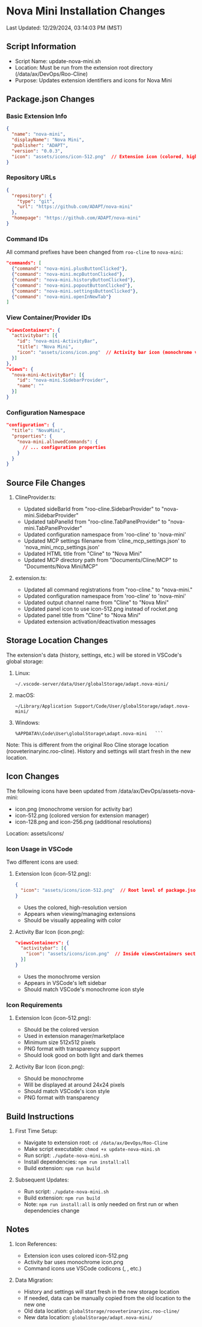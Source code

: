 # Nova Mini Installation Changes

Last Updated: 12/29/2024, 03:14:03 PM (MST)

## Script Information

- Script Name: update-nova-mini.sh
- Location: Must be run from the extension root directory (/data/ax/DevOps/Roo-Cline)
- Purpose: Updates extension identifiers and icons for Nova Mini

## Package.json Changes

### Basic Extension Info
```json
{
  "name": "nova-mini",
  "displayName": "Nova Mini",
  "publisher": "ADAPT",
  "version": "0.0.3",
  "icon": "assets/icons/icon-512.png"  // Extension icon (colored, high-res version)
}
```

### Repository URLs
```json
{
  "repository": {
    "type": "git",
    "url": "https://github.com/ADAPT/nova-mini"
  },
  "homepage": "https://github.com/ADAPT/nova-mini"
}
```

### Command IDs
All command prefixes have been changed from `roo-cline` to `nova-mini`:
```json
"commands": [
  {"command": "nova-mini.plusButtonClicked"},
  {"command": "nova-mini.mcpButtonClicked"},
  {"command": "nova-mini.historyButtonClicked"},
  {"command": "nova-mini.popoutButtonClicked"},
  {"command": "nova-mini.settingsButtonClicked"},
  {"command": "nova-mini.openInNewTab"}
]
```

### View Container/Provider IDs
```json
"viewsContainers": {
  "activitybar": [{
    "id": "nova-mini-ActivityBar",
    "title": "Nova Mini",
    "icon": "assets/icons/icon.png"  // Activity bar icon (monochrome version)
  }]
},
"views": {
  "nova-mini-ActivityBar": [{
    "id": "nova-mini.SidebarProvider",
    "name": ""
  }]
}
```

### Configuration Namespace
```json
"configuration": {
  "title": "NovaMini",
  "properties": {
    "nova-mini.allowedCommands": {
      // ... configuration properties
    }
  }
}
```

## Source File Changes

1. ClineProvider.ts:
   - Updated sideBarId from "roo-cline.SidebarProvider" to "nova-mini.SidebarProvider"
   - Updated tabPanelId from "roo-cline.TabPanelProvider" to "nova-mini.TabPanelProvider"
   - Updated configuration namespace from 'roo-cline' to 'nova-mini'
   - Updated MCP settings filename from 'cline_mcp_settings.json' to 'nova_mini_mcp_settings.json'
   - Updated HTML title from "Cline" to "Nova Mini"
   - Updated MCP directory path from "Documents/Cline/MCP" to "Documents/Nova Mini/MCP"

2. extension.ts:
   - Updated all command registrations from "roo-cline." to "nova-mini."
   - Updated configuration namespace from 'roo-cline' to 'nova-mini'
   - Updated output channel name from "Cline" to "Nova Mini"
   - Updated panel icon to use icon-512.png instead of rocket.png
   - Updated panel title from "Cline" to "Nova Mini"
   - Updated extension activation/deactivation messages

## Storage Location Changes

The extension's data (history, settings, etc.) will be stored in VSCode's global storage:

1. Linux:
   ```
   ~/.vscode-server/data/User/globalStorage/adapt.nova-mini/
   ```

2. macOS:
   ```
   ~/Library/Application Support/Code/User/globalStorage/adapt.nova-mini/
   ```

3. Windows:
   ```
   %APPDATA%\Code\User\globalStorage\adapt.nova-mini   ```

Note: This is different from the original Roo Cline storage location (rooveterinaryinc.roo-cline). History and settings will start fresh in the new location.

## Icon Changes

The following icons have been updated from /data/ax/DevOps/assets-nova-mini:
- icon.png (monochrome version for activity bar)
- icon-512.png (colored version for extension manager)
- icon-128.png and icon-256.png (additional resolutions)

Location: assets/icons/

### Icon Usage in VSCode

Two different icons are used:

1. Extension Icon (icon-512.png):
   ```json
   {
     "icon": "assets/icons/icon-512.png"  // Root level of package.json
   }
   ```
   - Uses the colored, high-resolution version
   - Appears when viewing/managing extensions
   - Should be visually appealing with color

2. Activity Bar Icon (icon.png):
   ```json
   "viewsContainers": {
     "activitybar": [{
       "icon": "assets/icons/icon.png"  // Inside viewsContainers section
     }]
   }
   ```
   - Uses the monochrome version
   - Appears in VSCode's left sidebar
   - Should match VSCode's monochrome icon style

### Icon Requirements

1. Extension Icon (icon-512.png):
   - Should be the colored version
   - Used in extension manager/marketplace
   - Minimum size 512x512 pixels
   - PNG format with transparency support
   - Should look good on both light and dark themes

2. Activity Bar Icon (icon.png):
   - Should be monochrome
   - Will be displayed at around 24x24 pixels
   - Should match VSCode's icon style
   - PNG format with transparency

## Build Instructions

1. First Time Setup:
   - Navigate to extension root: `cd /data/ax/DevOps/Roo-Cline`
   - Make script executable: `chmod +x update-nova-mini.sh`
   - Run script: `./update-nova-mini.sh`
   - Install dependencies: `npm run install:all`
   - Build extension: `npm run build`

2. Subsequent Updates:
   - Run script: `./update-nova-mini.sh`
   - Build extension: `npm run build`
   - Note: `npm run install:all` is only needed on first run or when dependencies change

## Notes

1. Icon References:
   - Extension icon uses colored icon-512.png
   - Activity bar uses monochrome icon.png
   - Command icons use VSCode codicons (, , etc.)

2. Data Migration:
   - History and settings will start fresh in the new storage location
   - If needed, data can be manually copied from the old location to the new one
   - Old data location: `globalStorage/rooveterinaryinc.roo-cline/`
   - New data location: `globalStorage/adapt.nova-mini/`

